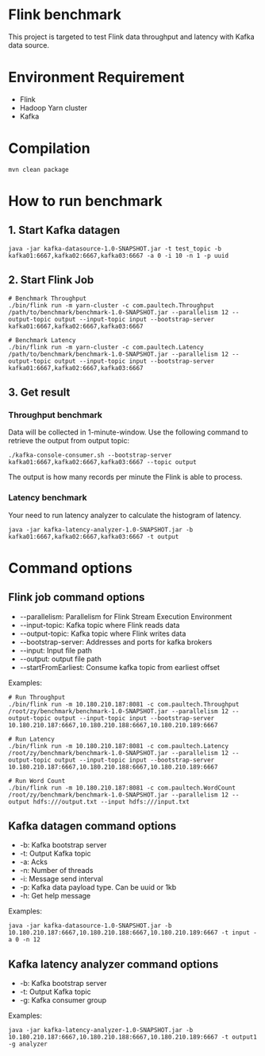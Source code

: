 # Flink benchmark

This project is targeted to test Flink data throughput and latency with Kafka data source.

# Environment Requirement

* Flink
* Hadoop Yarn cluster
* Kafka

# Compilation

```shell
mvn clean package
```

# How to run benchmark

## 1. Start Kafka datagen

```shell
java -jar kafka-datasource-1.0-SNAPSHOT.jar -t test_topic -b kafka01:6667,kafka02:6667,kafka03:6667 -a 0 -i 10 -n 1 -p uuid
```
## 2. Start Flink Job

```shell
# Benchmark Throughput
./bin/flink run -m yarn-cluster -c com.paultech.Throughput /path/to/benchmark/benchmark-1.0-SNAPSHOT.jar --parallelism 12 --output-topic output --input-topic input --bootstrap-server kafka01:6667,kafka02:6667,kafka03:6667

# Benchmark Latency
./bin/flink run -m yarn-cluster -c com.paultech.Latency /path/to/benchmark/benchmark-1.0-SNAPSHOT.jar --parallelism 12 --output-topic output --input-topic input --bootstrap-server kafka01:6667,kafka02:6667,kafka03:6667
```

## 3. Get result

### Throughput benchmark

Data will be collected in 1-minute-window. Use the following command to retrieve the output from output topic:

```shell
./kafka-console-consumer.sh --bootstrap-server kafka01:6667,kafka02:6667,kafka03:6667 --topic output
```

The output is how many records per minute the Flink is able to process.

### Latency benchmark

Your need to run latency analyzer to calculate the histogram of latency.

```shell script
java -jar kafka-latency-analyzer-1.0-SNAPSHOT.jar -b kafka01:6667,kafka02:6667,kafka03:6667 -t output
```

# Command options

## Flink job command options

* --parallelism: Parallelism for Flink Stream Execution Environment
* --input-topic: Kafka topic where Flink reads data
* --output-topic: Kafka topic where Flink writes data
* --bootstrap-server: Addresses and ports for kafka brokers
* --input: Input file path
* --output: output file path
* --startFromEarliest: Consume kafka topic from earliest offset

Examples:

```shell
# Run Throughput
./bin/flink run -m 10.180.210.187:8081 -c com.paultech.Throughput /root/zy/benchmark/benchmark-1.0-SNAPSHOT.jar --parallelism 12 --output-topic output --input-topic input --bootstrap-server 10.180.210.187:6667,10.180.210.188:6667,10.180.210.189:6667

# Run Latency
./bin/flink run -m 10.180.210.187:8081 -c com.paultech.Latency /root/zy/benchmark/benchmark-1.0-SNAPSHOT.jar --parallelism 12 --output-topic output --input-topic input --bootstrap-server 10.180.210.187:6667,10.180.210.188:6667,10.180.210.189:6667

# Run Word Count
./bin/flink run -m 10.180.210.187:8081 -c com.paultech.WordCount /root/zy/benchmark/benchmark-1.0-SNAPSHOT.jar --parallelism 12 --output hdfs:///output.txt --input hdfs:///input.txt
```

## Kafka datagen command options

* -b: Kafka bootstrap server
* -t: Output Kafka topic
* -a: Acks
* -n: Number of threads
* -i: Message send interval
* -p: Kafka data payload type. Can be uuid or 1kb
* -h: Get help message

Examples:

```shell
java -jar kafka-datasource-1.0-SNAPSHOT.jar -b 10.180.210.187:6667,10.180.210.188:6667,10.180.210.189:6667 -t input -a 0 -n 12
```

## Kafka latency analyzer command options


* -b: Kafka bootstrap server
* -t: Output Kafka topic
* -g: Kafka consumer group

Examples:

```shell script
java -jar kafka-latency-analyzer-1.0-SNAPSHOT.jar -b 10.180.210.187:6667,10.180.210.188:6667,10.180.210.189:6667 -t output1 -g analyzer
```
